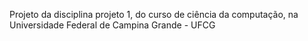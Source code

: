 Projeto da disciplina projeto 1, do curso de ciência da computação, na Universidade Federal de Campina Grande - UFCG